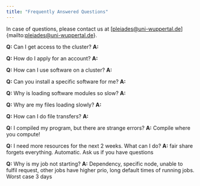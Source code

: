 ```yaml
---
title: "Frequently Answered Questions"
---
```


In case of questions, please contact us at [pleiades@uni-wuppertal.de]{mailto:pleiades@uni-wuppertal.de}.

**Q:** Can I get access to the cluster?
**A:**


**Q:** How do I apply for an account?
**A:**


**Q:** How can I use software on a cluster?
**A:**


**Q:** Can you install a specific software for me?
**A:**


**Q:** Why is loading software modules so slow?
**A:**


**Q:** Why are my files loading slowly?
**A:**


**Q:** How can I do file transfers?
**A:**


**Q:** I compiled my program, but there are strange errors?
**A:** Compile where you compute!


**Q:** I need more resources for the next 2 weeks. What can I do?
**A:** fair share forgets everything. Automatic. Ask us if you have questions


**Q:** Why is my job not starting?
**A:** Dependency, specific node, unable to fulfil request, other jobs have higher prio, long default times of running jobs. Worst case 3 days
